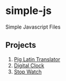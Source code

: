 # simple-js
Simple Javascript Files

## Projects
1. [Pig Latin Translator](https://melonoia.github.io/simple-js/pigLatin)
2. [Digital Clock](https://melonoia.github.io/simple-js/digitalClock)
3. [Stop Watch](https://melonoia.github.io/simple-js/stopWatch)
